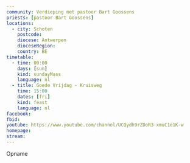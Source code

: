 ```yaml
---
community: Verdieping met pastoor Bart Goossens
priests: [pastoor Bart Goossens]
locations:
  - city: Schoten
    postcode:
    diocese: Antwerpen
    dioceseRegion:
    country: BE
timetable:
  - time: 00:00
    days: [sun]
    kind: sundayMass
    language: nl
  - title: Goede Vrijdag - Kruisweg
    time: 15:00
    dates: [fri]
    kind: feast
    language: nl 
facebook:
fbid:
youtube: https://www.youtube.com/channel/UCQydh9rZDoR3-xmuC1e1K-w
homepage:
stream:
---
```

Opname